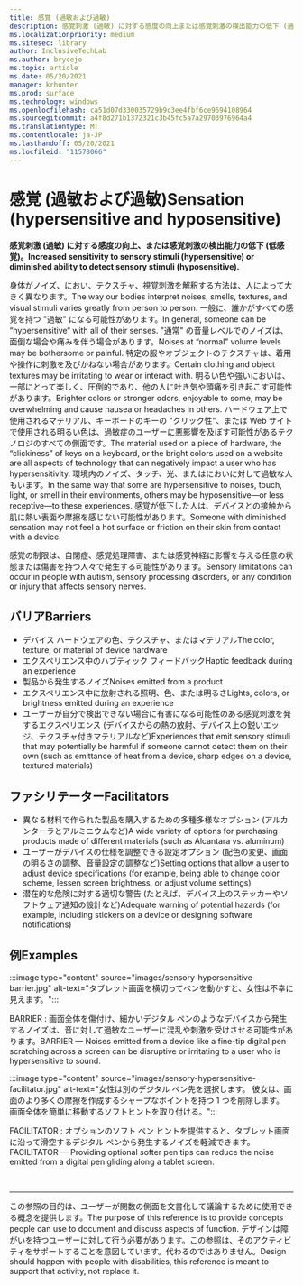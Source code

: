 ```yaml
---
title: 感覚 (過敏および過敏)
description: 感覚刺激 (過敏) に対する感度の向上または感覚刺激の検出能力の低下 (過敏)
ms.localizationpriority: medium
ms.sitesec: library
author: InclusiveTechLab
ms.author: brycejo
ms.topic: article
ms.date: 05/20/2021
manager: krhunter
ms.prod: surface
ms.technology: windows
ms.openlocfilehash: ca51d07d330035729b9c3ee4fbf6ce9694108964
ms.sourcegitcommit: a4f8d271b1372321c3b45fc5a7a29703976964a4
ms.translationtype: MT
ms.contentlocale: ja-JP
ms.lasthandoff: 05/20/2021
ms.locfileid: "11578066"
---
```

# <a name="sensation-hypersensitive-and-hyposensitive"></a><span data-ttu-id="d5b0c-103">感覚 (過敏および過敏)</span><span class="sxs-lookup"><span data-stu-id="d5b0c-103">Sensation (hypersensitive and hyposensitive)</span></span>

**<span data-ttu-id="d5b0c-104">感覚刺激 (過敏) に対する感度の向上、または感覚刺激の検出能力の低下 (低感覚)。</span><span class="sxs-lookup"><span data-stu-id="d5b0c-104">Increased sensitivity to sensory stimuli (hypersensitive) or diminished ability to detect sensory stimuli (hyposensitive).</span></span>**

<span data-ttu-id="d5b0c-105">身体がノイズ、におい、テクスチャ、視覚刺激を解釈する方法は、人によって大きく異なります。</span><span class="sxs-lookup"><span data-stu-id="d5b0c-105">The way our bodies interpret noises, smells, textures, and visual stimuli varies greatly from person to person.</span></span> <span data-ttu-id="d5b0c-106">一般に、誰かがすべての感覚を持つ "過敏" になる可能性があります。</span><span class="sxs-lookup"><span data-stu-id="d5b0c-106">In general, someone can be “hypersensitive“ with all of their senses.</span></span> <span data-ttu-id="d5b0c-107">"通常" の音量レベルでのノイズは、面倒な場合や痛みを伴う場合があります。</span><span class="sxs-lookup"><span data-stu-id="d5b0c-107">Noises at “normal” volume levels may be bothersome or painful.</span></span> <span data-ttu-id="d5b0c-108">特定の服やオブジェクトのテクスチャは、着用や操作に刺激を及びかねない場合があります。</span><span class="sxs-lookup"><span data-stu-id="d5b0c-108">Certain clothing and object textures may be irritating to wear or interact with.</span></span> <span data-ttu-id="d5b0c-109">明るい色や強いにおいは、一部にとって楽しく、圧倒的であり、他の人に吐き気や頭痛を引き起こす可能性があります。</span><span class="sxs-lookup"><span data-stu-id="d5b0c-109">Brighter colors or stronger odors, enjoyable to some, may be overwhelming and cause nausea or headaches in others.</span></span> <span data-ttu-id="d5b0c-110">ハードウェア上で使用されるマテリアル、キーボードのキーの "クリック性"、または Web サイトで使用される明るい色は、過敏症のユーザーに悪影響を及ぼす可能性があるテクノロジのすべての側面です。</span><span class="sxs-lookup"><span data-stu-id="d5b0c-110">The material used on a piece of hardware, the “clickiness” of keys on a keyboard, or the bright colors used on a website are all aspects of technology that can negatively impact a user who has hypersensitivity.</span></span> <span data-ttu-id="d5b0c-111">環境内のノイズ、タッチ、光、またはにおいに対して過敏な人もいます。</span><span class="sxs-lookup"><span data-stu-id="d5b0c-111">In the same way that some are hypersensitive to noises, touch, light, or smell in their environments, others may be hyposensitive—or less receptive—to these experiences.</span></span> <span data-ttu-id="d5b0c-112">感覚が低下した人は、デバイスとの接触から肌に熱い表面や摩擦を感じない可能性があります。</span><span class="sxs-lookup"><span data-stu-id="d5b0c-112">Someone with diminished sensation may not feel a hot surface or friction on their skin from contact with a device.</span></span>

<span data-ttu-id="d5b0c-113">感覚の制限は、自閉症、感覚処理障害、または感覚神経に影響を与える任意の状態または傷害を持つ人々で発生する可能性があります。</span><span class="sxs-lookup"><span data-stu-id="d5b0c-113">Sensory limitations can occur in people with autism, sensory processing disorders, or any condition or injury that affects sensory nerves.</span></span>

## <a name="barriers"></a><span data-ttu-id="d5b0c-114">バリア</span><span class="sxs-lookup"><span data-stu-id="d5b0c-114">Barriers</span></span>
* <span data-ttu-id="d5b0c-115">デバイス ハードウェアの色、テクスチャ、またはマテリアル</span><span class="sxs-lookup"><span data-stu-id="d5b0c-115">The color, texture, or material of device hardware</span></span>
* <span data-ttu-id="d5b0c-116">エクスペリエンス中のハプティック フィードバック</span><span class="sxs-lookup"><span data-stu-id="d5b0c-116">Haptic feedback during an experience</span></span>
* <span data-ttu-id="d5b0c-117">製品から発生するノイズ</span><span class="sxs-lookup"><span data-stu-id="d5b0c-117">Noises emitted from a product</span></span>
* <span data-ttu-id="d5b0c-118">エクスペリエンス中に放射される照明、色、または明るさ</span><span class="sxs-lookup"><span data-stu-id="d5b0c-118">Lights, colors, or brightness emitted during an experience</span></span>
* <span data-ttu-id="d5b0c-119">ユーザーが自分で検出できない場合に有害になる可能性のある感覚刺激を発するエクスペリエンス (デバイスからの熱の放射、デバイス上の鋭いエッジ、テクスチャ付きマテリアルなど)</span><span class="sxs-lookup"><span data-stu-id="d5b0c-119">Experiences that emit sensory stimuli that may potentially be harmful if someone cannot detect them on their own (such as emittance of heat from a device, sharp edges on a device, textured materials)</span></span>

## <a name="facilitators"></a><span data-ttu-id="d5b0c-120">ファシリテーター</span><span class="sxs-lookup"><span data-stu-id="d5b0c-120">Facilitators</span></span>
* <span data-ttu-id="d5b0c-121">異なる材料で作られた製品を購入するための多種多様なオプション (アルカンターラとアルミニウムなど)</span><span class="sxs-lookup"><span data-stu-id="d5b0c-121">A wide variety of options for purchasing products made of different materials (such as Alcantara vs. aluminum)</span></span>
* <span data-ttu-id="d5b0c-122">ユーザーがデバイスの仕様を調整できる設定オプション (配色の変更、画面の明るさの調整、音量設定の調整など)</span><span class="sxs-lookup"><span data-stu-id="d5b0c-122">Setting options that allow a user to adjust device specifications (for example, being able to change color scheme, lessen screen brightness, or adjust volume settings)</span></span>
* <span data-ttu-id="d5b0c-123">潜在的な危険に対する適切な警告 (たとえば、デバイス上のステッカーやソフトウェア通知の設計など)</span><span class="sxs-lookup"><span data-stu-id="d5b0c-123">Adequate warning of potential hazards (for example, including stickers on a device or designing software notifications)</span></span>

## <a name="examples"></a><span data-ttu-id="d5b0c-124">例</span><span class="sxs-lookup"><span data-stu-id="d5b0c-124">Examples</span></span>

:::image type="content" source="images/sensory-hypersensitive-barrier.jpg" alt-text="タブレット画面を横切ってペンを動かすと、女性は不幸に見えます。":::

<span data-ttu-id="d5b0c-126">BARRIER : 画面全体を傷付け、細かいデジタル ペンのようなデバイスから発生するノイズは、音に対して過敏なユーザーに混乱や刺激を受けさせる可能性があります。</span><span class="sxs-lookup"><span data-stu-id="d5b0c-126">BARRIER — Noises emitted from a device like a fine-tip digital pen scratching across a screen can be disruptive or irritating to a user who is hypersensitive to sound.</span></span>

:::image type="content" source="images/sensory-hypersensitive-facilitator.jpg" alt-text="女性は別のデジタル ペン先を選択します。 彼女は、画面のより多くの摩擦を作成するシャープなポイントを持つ 1 つを削除します。 画面全体を簡単に移動するソフトヒントを取り付ける。":::

<span data-ttu-id="d5b0c-130">FACILITATOR : オプションのソフト ペン ヒントを提供すると、タブレット画面に沿って滑空するデジタル ペンから発生するノイズを軽減できます。</span><span class="sxs-lookup"><span data-stu-id="d5b0c-130">FACILITATOR — Providing optional softer pen tips can reduce the noise emitted from a digital pen gliding along a tablet screen.</span></span>

&nbsp;

[comment]: # (フッター ステートメント)
___
<span data-ttu-id="d5b0c-132">この参照の目的は、ユーザーが関数の側面を文書化して議論するために使用できる概念を提供します。</span><span class="sxs-lookup"><span data-stu-id="d5b0c-132">The purpose of this reference is to provide concepts people can use to document and discuss aspects of function.</span></span> <span data-ttu-id="d5b0c-133">デザインは障がいを持つユーザーに対して行う必要があります。この参照は、そのアクティビティをサポートすることを意図しています。代わるのではありません。</span><span class="sxs-lookup"><span data-stu-id="d5b0c-133">Design should happen with people with disabilities, this reference is meant to support that activity, not replace it.</span></span> 